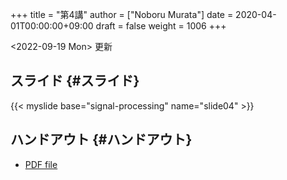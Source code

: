 +++
title = "第4講"
author = ["Noboru Murata"]
date = 2020-04-01T00:00:00+09:00
draft = false
weight = 1006
+++

<span class="timestamp-wrapper"><span class="timestamp">&lt;2022-09-19 Mon&gt; </span></span> 更新


## スライド {#スライド}

{{< myslide base="signal-processing" name="slide04" >}}


## ハンドアウト {#ハンドアウト}

-   [PDF file](https://noboru-murata.github.io/signal-processing/pdfs/slide04.pdf)